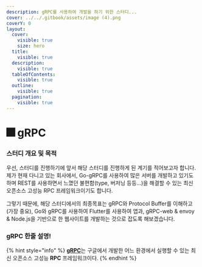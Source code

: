 ```yaml
---
description: gRPC를 사용하여 개발을 하기 위한 스터디...
cover: ../../.gitbook/assets/image (4).png
coverY: 0
layout:
  cover:
    visible: true
    size: hero
  title:
    visible: true
  description:
    visible: true
  tableOfContents:
    visible: true
  outline:
    visible: true
  pagination:
    visible: true
---
```


# 🎆 gRPC

### 스터디 개요 및 목적

우선, 스터디를 진행하기에 앞서 해당 스터디를 진행하게 된 계기를 적어보고자 합니다.\
제가 현재 다니고 있는 회사에서, Go-gRPC를 사용하여 많은 서버를 개발하고 있기도 하며 REST를 사용하면서 느꼈던 불편함(type, 버저닝 등등...)을 해결할 수 있는 최신 오픈소스 고성능 RPC 프레임워크이기도 합니다.

그렇기 때문에, 해당 스터디에서의 최종목표는 gRPC와 Protocol Buffer를 이해하고(가장 중요), Go와 gRPC를 사용하여 Flutter를 사용하여 앱과, gRPC-web & envoy & Node.js을 기반으로 한 웹사이트를 개발하는 것으로 잡도록 해보겠습니다.

### gRPC 한줄 설명!

{% hint style="info" %}
[**gRPC**](https://grpc.io/)는 구글에서 개발한 어느 환경에서 실행할 수 있는 최신 오픈소스 고성능 **RPC** 프레임워크이다.
{% endhint %}







